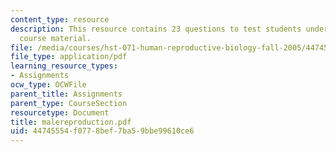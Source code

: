 ```yaml
---
content_type: resource
description: This resource contains 23 questions to test students understanding of
  course material.
file: /media/courses/hst-071-human-reproductive-biology-fall-2005/44745554f0778bef7ba59bbe99610ce6_malereproduction.pdf
file_type: application/pdf
learning_resource_types:
- Assignments
ocw_type: OCWFile
parent_title: Assignments
parent_type: CourseSection
resourcetype: Document
title: malereproduction.pdf
uid: 44745554-f077-8bef-7ba5-9bbe99610ce6
---
```

